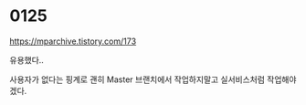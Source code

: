 # 0125



https://mparchive.tistory.com/173

유용했다..

사용자가 없다는 핑계로 괜히 Master 브랜치에서 작업하지말고 실서비스처럼 작업해야겠다.